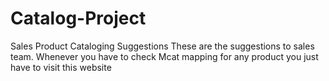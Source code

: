 # Catalog-Project
Sales Product Cataloging Suggestions
These are the suggestions to sales team.
Whenever you have to check Mcat mapping for any product you just have to visit this website
